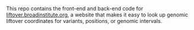 This repo contains the front-end and back-end code for [liftover.broadinstitute.org](https://liftover.broadinstitute.org), a website that makes it easy to look up genomic liftover coordinates for variants, positions, or genomic intervals.
